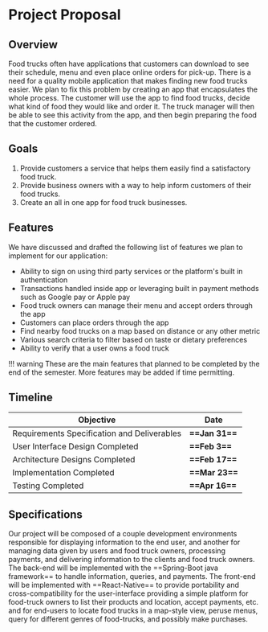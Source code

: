 # Project Proposal

## Overview

Food trucks often have applications that customers can download to see their schedule, menu and even place online orders for pick-up. There is a need for a quality mobile application that makes finding new food trucks easier. We plan to fix this problem by creating an app that encapsulates the whole process. The customer will use the app to find food trucks, decide what kind of food they would like and order it. The truck manager will then be able to see this activity from the app, and then begin preparing the food that the customer ordered.

## Goals

1. Provide customers a service that helps them easily find a satisfactory food truck.
2. Provide business owners with a way to help inform customers of their food trucks.
3. Create an all in one app for food truck businesses.

## Features

We have discussed and drafted the following list of features we plan to implement for our application:

- Ability to sign on using third party services or the platform&#39;s built in authentication
- Transactions handled inside app or leveraging built in payment methods such as Google pay or Apple pay
- Food truck owners can manage their menu and accept orders through the app
- Customers can place orders through the app
- Find nearby food trucks on a map based on distance or any other metric
- Various search criteria to filter based on taste or dietary preferences
- Ability to verify that a user owns a food truck

!!! warning
    These are the main features that planned to be completed by the end of the semester. More features may be added if time permitting.

## Timeline

| Objective   | Date  |
|---|---|
|Requirements Specification and Deliverables   |**==Jan 31==**   |
|User Interface Design Completed   |**==Feb 3==**   |
|Architecture Designs Completed   |**==Feb 17==**   |
|Implementation Completed   |**==Mar 23==**   |
|Testing Completed   |**==Apr 16==**   |


## Specifications

Our project will be composed of a couple development environments responsible for displaying information to the end user, and another for managing data given by users and food truck owners, processing payments, and delivering information to the clients and food truck owners. The back-end will be implemented with the ==Spring-Boot java framework== to handle information, queries, and payments. The front-end will be implemented with ==React-Native== to provide portability and cross-compatibility for the user-interface providing a simple platform for food-truck owners to list their products and location, accept payments, etc. and for end-users to locate food trucks in a map-style view, peruse menus, query for different genres of food-trucks, and possibly make purchases.